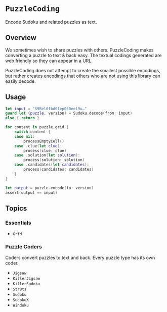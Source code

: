 # ``PuzzleCoding``

Encode Sudoku and related puzzles as text.

## Overview

We sometimes wish to share puzzles with others. PuzzleCoding makes converting a puzzle to text & back easy. The textual codings
generated are web friendly so they can appear in a URL.

PuzzleCoding does not attempt to create the smallest possible encodings, but rather creates encodings that others who are not
using this library can easily decode.

## Usage

```swift
let input = "S9Bel0fbd01ep050eel9u…"
guard let (puzzle, version) = Sudoku.decode(from: input)
else { return }

for content in puzzle.grid {
    switch content {
    case nil:
        processEmptyCell()
    case .clue(let clue):
        process(clue: clue)
    case .solution(let solution):
        process(solution: solution)
    case .candidates(let candidates):
        process(candidates: candidates)
    }
}

let output = puzzle.encode(to: version)
assert(output == input)
```

## Topics

### Essentials

- ``Grid``

### Puzzle Coders

Coders convert puzzles to text and back. Every puzzle type has its own coder.

- ``Jigsaw``
- ``KillerJigsaw``
- ``KillerSudoku``
- ``Str8ts``
- ``Sudoku``
- ``SudokuX``
- ``Windoku``
